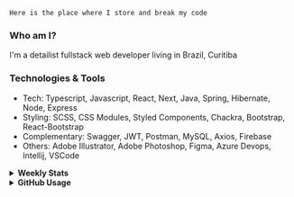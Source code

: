 ```
Here is the place where I store and break my code
```
### Who am I?
I'm a detailist fullstack web developer living in Brazil, Curitiba

### Technologies & Tools
- Tech: Typescript, Javascript, React, Next, Java, Spring, Hibernate, Node, Express
- Styling: SCSS, CSS Modules, Styled Components, Chackra, Bootstrap, React-Bootstrap
- Complementary: Swagger, JWT, Postman, MySQL, Axios, Firebase
- Others: Adobe Illustrator, Adobe Photoshop, Figma, Azure Devops, Intellij, VSCode

<details>
  <summary><b> Weekly Stats</b></summary>
<!--START_SECTION:waka-->

```text
TypeScript       29 hrs 43 mins  ██████████████░░░░░░░░░░░   56.05 %
CSS              15 hrs 35 mins  ███████▒░░░░░░░░░░░░░░░░░   29.39 %
JavaScript       3 hrs 34 mins   █▓░░░░░░░░░░░░░░░░░░░░░░░   06.73 %
JSON             1 hr 27 mins    ▓░░░░░░░░░░░░░░░░░░░░░░░░   02.75 %
Docker           54 mins         ▒░░░░░░░░░░░░░░░░░░░░░░░░   01.72 %
Other            43 mins         ▒░░░░░░░░░░░░░░░░░░░░░░░░   01.36 %
```

<!--END_SECTION:waka-->
</details>

<details>
  <summary><b> GitHub Usage</b></summary>
  
[![Top Langs](https://github-readme-stats.vercel.app/api/top-langs/?username=gxlpes&&langs_count=9&layout=compact)](https://github.com/anuraghazra/github-readme-stats)

</details>
